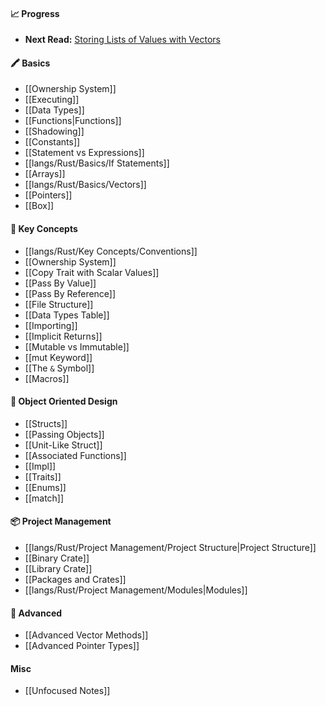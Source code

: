 #### 📈 Progress
- **Next Read:** [Storing Lists of Values with Vectors](https://doc.rust-lang.org/book/ch08-01-vectors.html)
#### 🖍️ Basics
- [[Ownership System]]
- [[Executing]]
- [[Data Types]]
- [[Functions|Functions]]
- [[Shadowing]]
- [[Constants]]
- [[Statement vs Expressions]]
- [[langs/Rust/Basics/If Statements]]
- [[Arrays]]
- [[langs/Rust/Basics/Vectors]]
- [[Pointers]]
- [[Box<T>]]

#### 🔑 Key Concepts
- [[langs/Rust/Key Concepts/Conventions]]
- [[Ownership System]]
- [[Copy Trait with Scalar Values]]
- [[Pass By Value]]
- [[Pass By Reference]]
- [[File Structure]]
- [[Data Types Table]]
- [[Importing]]
- [[Implicit Returns]]
- [[Mutable vs Immutable]]
- [[mut Keyword]]
- [[The `&` Symbol]]
- [[Macros]]

#### 🧩 Object Oriented Design
- [[Structs]]
- [[Passing Objects]]
- [[Unit-Like Struct]]
- [[Associated Functions]]
- [[Impl]]
- [[Traits]]
- [[Enums]]
- [[match]]

#### 📦 Project Management
- [[langs/Rust/Project Management/Project Structure|Project Structure]]
- [[Binary Crate]]
- [[Library Crate]]
- [[Packages and Crates]]
- [[langs/Rust/Project Management/Modules|Modules]]

#### 🧠 Advanced
- [[Advanced Vector Methods]]
- [[Advanced Pointer Types]]


####  Misc
- [[Unfocused Notes]]